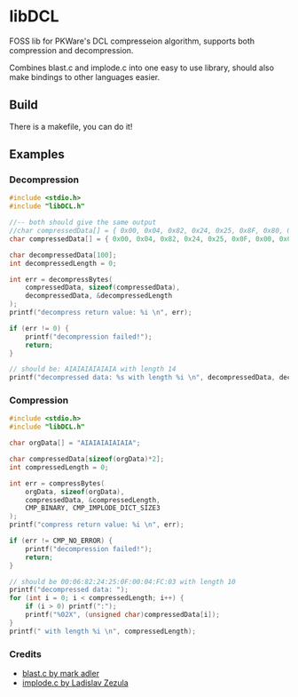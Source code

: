# libDCL

FOSS lib for PKWare's DCL compresseion algorithm, supports both compression and decompression.

Combines blast.c and implode.c into one easy to use library, should also make bindings to other languages easier.

## Build

There is a makefile, you can do it!

## Examples
### Decompression
```c
#include <stdio.h>
#include "libDCL.h"

//-- both should give the same output
//char compressedData[] = { 0x00, 0x04, 0x82, 0x24, 0x25, 0x8F, 0x80, 0x7F };
char compressedData[] = { 0x00, 0x04, 0x82, 0x24, 0x25, 0x0F, 0x00, 0x01, 0xFF };

char decompressedData[100];
int decompressedLength = 0;

int err = decompressBytes(
    compressedData, sizeof(compressedData),
    decompressedData, &decompressedLength
);
printf("decompress return value: %i \n", err);

if (err != 0) {
    printf("decompression failed!");
    return;
}

// should be: AIAIAIAIAIAIA with length 14
printf("decompressed data: %s with length %i \n", decompressedData, decompressedLength);
```

### Compression
```c
#include <stdio.h>
#include "libDCL.h"

char orgData[] = "AIAIAIAIAIAIA";

char compressedData[sizeof(orgData)*2];
int compressedLength = 0;

int err = compressBytes(
    orgData, sizeof(orgData),
    compressedData, &compressedLength,
    CMP_BINARY, CMP_IMPLODE_DICT_SIZE3
);
printf("compress return value: %i \n", err);

if (err != CMP_NO_ERROR) {
    printf("decompression failed!");
    return;
}

// should be 00:06:82:24:25:0F:00:04:FC:03 with length 10
printf("decompressed data: ");
for (int i = 0; i < compressedLength; i++) {
    if (i > 0) printf(":");
    printf("%02X", (unsigned char)compressedData[i]);
}
printf(" with length %i \n", compressedLength);
```

### Credits

- [blast.c by mark adler](https://github.com/madler/zlib/tree/master/contrib/blast)
- [implode.c by Ladislav Zezula](https://github.com/ladislav-zezula/StormLib/blob/master/src/pklib/implode.c)
